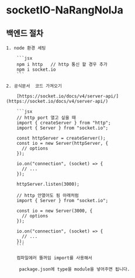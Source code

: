 # socketIO-NaRangNolJa

## 백엔드 절차

    1. node 환경 세팅

        ```jsx
        npm i http   // http 통신 할 경우 추가
        npm i socket.io
        ```

    2. 공식문서  코드 가져오기

        [https://socket.io/docs/v4/server-api/](https://socket.io/docs/v4/server-api/)

        ```jsx
        // http port 열고 싶을 때
        import { createServer } from "http";
        import { Server } from "socket.io";

        const httpServer = createServer();
        const io = new Server(httpServer, {
          // options
        });

        io.on("connection", (socket) => {
          // ...
        });

        httpServer.listen(3000);

        // http 안열어도 됨 아래처럼
        import { Server } from "socket.io";

        const io = new Server(3000, {
          // options
        });

        io.on("connection", (socket) => {
          // ...
        });
        ```

        컴파일에러 뜰꺼임 import를 사용해서

         package.json에 type을 module을 넣어주면 됩니다.
